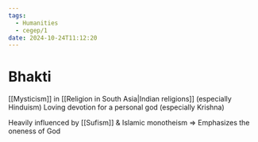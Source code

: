 ```yaml
---
tags:
  - Humanities
  - cegep/1
date: 2024-10-24T11:12:20
---
```


# Bhakti

[[Mysticism]] in [[Religion in South Asia|Indian religions]] (especially Hinduism)
Loving devotion for a personal god (especially Krishna)

Heavily influenced by [[Sufism]] & Islamic monotheism => Emphasizes the oneness of God
